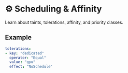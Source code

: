 # ⚙️ Scheduling & Affinity

Learn about taints, tolerations, affinity, and priority classes.

## Example
```yaml
tolerations:
- key: "dedicated"
  operator: "Equal"
  value: "gpu"
  effect: "NoSchedule"
```